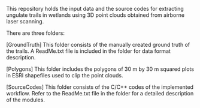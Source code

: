 This repository holds the input data and the source codes for extracting ungulate trails in wetlands using 3D point clouds obtained from airborne laser scanning.

There are three folders:

[GroundTruth] 
This folder consists of the manually created ground truth of the trails. A ReadMe.txt file is included in the folder for data format description.

[Polygons]
This folder includes the polygons of 30 m by 30 m squared plots in ESRI shapefiles used to clip the point clouds.

[SourceCodes]
This folder consists of the C/C++ codes of the implemented workflow. Refer to the ReadMe.txt file in the folder for a detailed description of the modules.
